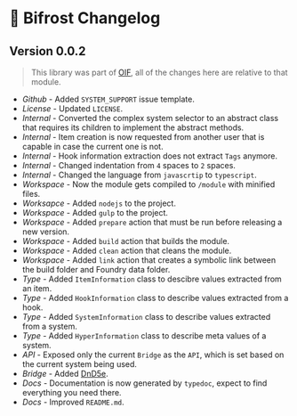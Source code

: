 # 🌈 Bifrost Changelog

## Version 0.0.2
> This library was part of [OIF](https://foundryvtt.com/packages/object-interaction-fx), all of the changes here are relative to that module.
- *Github* - Added `SYSTEM_SUPPORT` issue template.
- *License* - Updated `LICENSE`.
- *Internal* - Converted the complex system selector to an abstract class that requires its children to implement the abstract methods.
- *Internal* - Item creation is now requested from another user that is capable in case the current one is not.
- *Internal* - Hook information extraction does not extract `Tags` anymore.
- *Internal* - Changed indentation from `4` spaces to `2` spaces.
- *Internal* - Changed the language from `javascrtip` to `typescript`.
- *Workspace* - Now the module gets compiled to `/module` with minified files.
- *Worksapce* - Added `nodejs` to the project.
- *Workspace* - Added `gulp` to the project.
- *Workspace* - Added `prepare` action that must be run before releasing a new version.
- *Workspace* - Added `build` action that builds the module.
- *Workspace* - Added `clean` action that cleans the module.
- *Workspace* - Added `link` action that creates a symbolic link between the build folder and Foundry data folder.
- *Type* - Added `ItemInformation` class to descibre values extracted from an item.
- *Type* - Added `HookInformation` class to describe values extracted from a hook.
- *Type* - Added `SystemInformation` class to describe values extracted from a system.
- *Type* - Added `HyperInformation` class to describe meta values of a system.
- *API* - Exposed only the current `Bridge` as the `API`, which is set based on the current system being used.
- *Bridge* - Added [DnD5e](https://foundryvtt.com/packages/dnd5e).
- *Docs* - Documentation is now generated by `typedoc`, expect to find everything you need there.
- *Docs* - Improved `README.md`.

##
